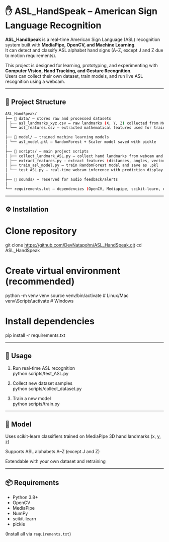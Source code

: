 # ✋ ASL_HandSpeak – American Sign Language Recognition

**ASL_HandSpeak** is a real-time American Sign Language (ASL) recognition system built with **MediaPipe, OpenCV, and Machine Learning**.  
It can detect and classify ASL alphabet hand signs (A–Z, except J and Z due to motion requirements).  

This project is designed for learning, prototyping, and experimenting with **Computer Vision, Hand Tracking, and Gesture Recognition**.  
Users can collect their own dataset, train models, and run live ASL recognition using a webcam.  

---

## 📂 Project Structure

```bash
ASL_HandSpeak/
├── 📁 data/ – stores raw and processed datasets
│ ├── asl_landmarks_xyz.csv – raw landmarks (X, Y, Z) collected from Mediapipe
│ └── asl_features.csv – extracted mathematical features used for training
│
├── 📁 model/ – trained machine learning models
│ └── asl_model.pkl – RandomForest + Scaler model saved with pickle
│
├── 📁 scripts/ – main project scripts
│ ├── collect_landmark_ASL.py – collect hand landmarks from webcam and save to CSV
│ ├── extract_features.py – extract features (distances, angles, vectors, etc.) from landmarks
│ ├── train_asl_model.py – train RandomForest model and save as .pkl
│ └── test_ASL.py – real-time webcam inference with prediction display
│
├── 📁 sounds/ – reserved for audio feedback/alerts
│
└── requirements.txt – dependencies (OpenCV, Mediapipe, scikit-learn, etc.)
```
---

## ⚙️ Installation
# Clone repository
git clone https://github.com/DevNatapohn/ASL_HandSpeak.git
cd ASL_HandSpeak

# Create virtual environment (recommended)
python -m venv venv
source venv/bin/activate    # Linux/Mac
venv\Scripts\activate       # Windows

# Install dependencies
pip install -r requirements.txt

---

## 🚀 Usage
1. Run real-time ASL recognition  
python scripts/test_ASL.py  

2. Collect new dataset samples  
python scripts/collect_dataset.py  

3. Train a new model  
python scripts/train.py  

---

## 🧠 Model
Uses scikit-learn classifiers trained on MediaPipe 3D hand landmarks (x, y, z)  

Supports ASL alphabets A–Z (except J and Z)  

Extendable with your own dataset and retraining  

---

## 📦 Requirements
- Python 3.8+  
- OpenCV  
- MediaPipe  
- NumPy  
- scikit-learn  
- pickle  

(Install all via `requirements.txt`)  
